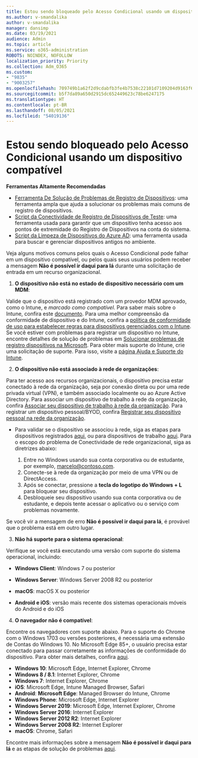 ```yaml
---
title: Estou sendo bloqueado pelo Acesso Condicional usando um dispositivo compatível
ms.author: v-smandalika
author: v-smandalika
manager: dansimp
ms.date: 03/19/2021
audience: Admin
ms.topic: article
ms.service: o365-administration
ROBOTS: NOINDEX, NOFOLLOW
localization_priority: Priority
ms.collection: Adm_O365
ms.custom:
- "9835"
- "9003257"
ms.openlocfilehash: 709749b1a62f2d9cdabfb3fe4b7538c22101d7109204d9163f6059336b817bf8
ms.sourcegitcommit: b5f7da89a650d2915dc652449623c78be6247175
ms.translationtype: HT
ms.contentlocale: pt-BR
ms.lasthandoff: 08/05/2021
ms.locfileid: "54019136"
---
```

# <a name="im-getting-blocked-by-conditional-access-with-compliant-device"></a>Estou sendo bloqueado pelo Acesso Condicional usando um dispositivo compatível

**Ferramentas Altamente Recomendadas**

- [Ferramenta De Solução de Problemas de Registro de Dispositivos](https://docs.microsoft.com/samples/azure-samples/dsregtool/dsregtool/): uma ferramenta ampla que ajuda a solucionar os problemas mais comuns de registro de dispositivos.
- [Script da Conectividade de Registro de Dispositivos de Teste](https://docs.microsoft.com/samples/azure-samples/testdeviceregconnectivity/testdeviceregconnectivity/): uma ferramenta usada para garantir que um dispositivo tenha acesso aos pontos de extremidade do Registro de Dispositivos na conta do sistema.
- [Script da Limpeza de Dispositivos do Azure AD](https://github.com/mzmaili/AzureADDeviceCleanup): uma ferramenta usada para buscar e gerenciar dispositivos antigos no ambiente.

Veja alguns motivos comuns pelos quais o Acesso Condicional pode falhar em um dispositivo compatível, ou pelos quais seus usuários podem receber a mensagem **Não é possível ir daqui para lá** durante uma solicitação de entrada em um recurso organizacional.

1. **O dispositivo não está no estado de dispositivo necessário com um MDM**:

Valide que o dispositivo está registrado com um provedor MDM aprovado, como o Intune, e *marcado como compatível*. Para saber mais sobre o Intune, confira este [documento](https://docs.microsoft.com/mem/intune/enrollment/device-enrollment). Para uma melhor compreensão da conformidade de dispositivo e do Intune, confira a [política de conformidade de uso para estabelecer regras para dispositivos gerenciados com o Intune](https://docs.microsoft.com/mem/intune/protect/device-compliance-get-started). Se você estiver com problemas para registrar um dispositivo no Intune, encontre detalhes de solução de problemas em [Solucionar problemas de registro dispositivos na Microsoft](https://docs.microsoft.com/troubleshoot/mem/intune/troubleshoot-device-enrollment-in-intune). Para obter mais suporte do Intune, crie uma solicitação de suporte. Para isso, visite a [página Ajuda e Suporte do Intune](https://endpoint.microsoft.com/#blade/Microsoft_Intune_DeviceSettings/SupportMenu/helpSupport).

2. **O dispositivo não está associado à rede de organizações**:

Para ter acesso aos recursos organizacionais, o dispositivo precisa estar conectado à rede da organização, seja por conexão direta ou por uma rede privada virtual (VPN), e também associado localmente ou ao Azure Active Directory. Para associar um dispositivo de trabalho à rede da organização, confira [Associar seu dispositivo de trabalho à rede da organização](https://docs.microsoft.com/azure/active-directory/user-help/user-help-join-device-on-network). Para registrar um dispositivo pessoal/BYOD, confira [Registrar seu dispositivo pessoal na rede da organização](https://docs.microsoft.com/azure/active-directory/user-help/user-help-register-device-on-network).

- Para validar se o dispositivo se associou à rede, siga as etapas para dispositivos registrados [aqui](https://docs.microsoft.com/azure/active-directory/user-help/user-help-register-device-on-network#to-verify-that-youre-registered), ou para dispositivos de trabalho [aqui](https://docs.microsoft.com/azure/active-directory/user-help/user-help-join-device-on-network#to-make-sure-youre-joined). Para o escopo do problema de Conectividade de rede organizacional, siga as diretrizes abaixo:

    1. Entre no Windows usando sua conta corporativa ou de estudante, por exemplo, marcelo@contoso.com.
    2. Conecte-se à rede da organização por meio de uma VPN ou de DirectAccess.
    3. Após se conectar, pressione a **tecla do logotipo do Windows + L** para bloquear seu dispositivo.
    4. Desbloqueie seu dispositivo usando sua conta corporativa ou de estudante, e depois tente acessar o aplicativo ou o serviço com problemas novamente.

Se você vir a mensagem de erro **Não é possível ir daqui para lá**, é provável que o problema está em outro lugar.

3. **Não há suporte para o sistema operacional**:

Verifique se você está executando uma versão com suporte do sistema operacional, incluindo:

- **Windows Client**: Windows 7 ou posterior

- **Windows Server**: Windows Server 2008 R2 ou posterior

- **macOS**: macOS X ou posterior

- **Android e iOS**: versão mais recente dos sistemas operacionais móveis do Android e do iOS

4. **O navegador não é compatível**:

Encontre os navegadores com suporte abaixo. Para o suporte do Chrome com o Windows 1703 ou versões posteriores, é necessária uma extensão de Contas do Windows 10. No Microsoft Edge 85+, o usuário precisa estar conectado para passar corretamente as informações de conformidade do dispositivo. Para obter mais detalhes, confira [aqui](https://docs.microsoft.com/azure/active-directory/conditional-access/concept-conditional-access-conditions#chrome-support).

- **Windows 10**: Microsoft Edge, Internet Explorer, Chrome
- **Windows 8 / 8.1**: Internet Explorer, Chrome
- **Windows 7**: Internet Explorer, Chrome
- **iOS**: Microsoft Edge, Intune Managed Browser, Safari
- **Android**: **Microsoft Edge**: Managed Browser do Intune, Chrome
- **Windows Phone**: Microsoft Edge, Internet Explorer
- **Windows Server 2019**: Microsoft Edge, Internet Explorer, Chrome
- **Windows Server 2016**: Internet Explorer
- **Windows Server 2012 R2**: Internet Explorer
- **Windows Server 2008 R2**: Internet Explorer
- **macOS**: Chrome, Safari

Encontre mais informações sobre a mensagem **Não é possível ir daqui para lá** e as etapas de solução de problemas [aqui](https://docs.microsoft.com/azure/active-directory/user-help/user-help-device-remediation).
